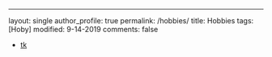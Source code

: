 ---
layout: single
author_profile: true
permalink: /hobbies/
title: Hobbies
tags: [Hoby]
modified: 9-14-2019
comments: false


* [tk](http://www.tiktok.com/)


